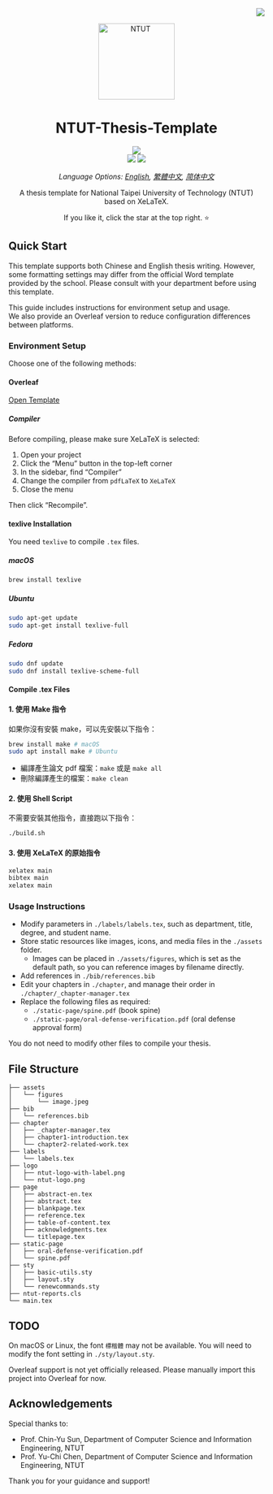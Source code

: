<div align="right">

[![](https://img.shields.io/badge/license-MIT-green)](./LICENSE)

</div>

<!-- Logo -->
<p align="center">
    <img src="https://sec.ntut.edu.tw/var/file/27/1027/img/920/916415378.jpg" alt="NTUT" height="150px">
</p>

</div>

<!-- Title and Description -->
<div align="center">

# NTUT-Thesis-Template

![](https://img.shields.io/badge/LaTeX%202%CE%B5-3.14159265-blueviolet?logo=latex&style=flat-square)
<br>
![](https://img.shields.io/badge/Platform-Windows%20%7C%20macOS%20%7C%20Linux-lightgrey.svg?style=flat-square)
[![](https://img.shields.io/badge/Overleaf%20-Open%20as%20Template-46a247?logo=overleaf&style=flat-square)]()

*Language Options: [English](README.md), [繁體中文](README-zh-TW.md), [简体中文](README-zh.md)*

A thesis template for National Taipei University of Technology (NTUT) based on XeLaTeX.

If you like it, click the star at the top right. ⭐

</div>

## Quick Start

This template supports both Chinese and English thesis writing. However, some formatting settings may differ from the official Word template provided by the school. Please consult with your department before using this template.

This guide includes instructions for environment setup and usage.  
We also provide an Overleaf version to reduce configuration differences between platforms.

### Environment Setup

Choose one of the following methods:

#### Overleaf

[Open Template]()

##### Compiler

Before compiling, please make sure XeLaTeX is selected:

1. Open your project
2. Click the “Menu” button in the top-left corner
3. In the sidebar, find “Compiler”
4. Change the compiler from `pdfLaTeX` to `XeLaTeX`
5. Close the menu

Then click “Recompile”.

#### texlive Installation

You need `texlive` to compile `.tex` files.

##### macOS

```bash
brew install texlive
```

##### Ubuntu

```bash
sudo apt-get update
sudo apt-get install texlive-full
```

##### Fedora

```bash
sudo dnf update
sudo dnf install texlive-scheme-full
```

#### Compile .tex Files

#### 1. 使用 Make 指令

如果你沒有安裝 make，可以先安裝以下指令：

```bash
brew install make # macOS
sudo apt install make # Ubuntu
```

- 編譯產生論文 pdf 檔案：`make` 或是 `make all`
- 刪除編譯產生的檔案：`make clean`
  
#### 2. 使用 Shell Script

不需要安裝其他指令，直接跑以下指令：

```bash
./build.sh
```

#### 3. 使用 XeLaTeX 的原始指令

```bash
xelatex main
bibtex main
xelatex main
```

### Usage Instructions

- Modify parameters in `./labels/labels.tex`, such as department, title, degree, and student name.
- Store static resources like images, icons, and media files in the `./assets` folder.
    - Images can be placed in `./assets/figures`, which is set as the default path, so you can reference images by filename directly.
- Add references in `./bib/references.bib`
- Edit your chapters in `./chapter`, and manage their order in `./chapter/_chapter-manager.tex`
- Replace the following files as required:
    - `./static-page/spine.pdf` (book spine)
    - `./static-page/oral-defense-verification.pdf` (oral defense approval form)

You do not need to modify other files to compile your thesis.

## File Structure

```
├── assets
│   └── figures
│       └── image.jpeg
├── bib
│   └── references.bib
├── chapter
│   ├── _chapter-manager.tex
│   ├── chapter1-introduction.tex
│   └── chapter2-related-work.tex
├── labels
│   └── labels.tex
├── logo
│   ├── ntut-logo-with-label.png
│   └── ntut-logo.png
├── page
│   ├── abstract-en.tex
│   ├── abstract.tex
│   ├── blankpage.tex
│   ├── reference.tex
│   ├── table-of-content.tex
│   ├── acknowledgments.tex
│   └── titlepage.tex
├── static-page
│   ├── oral-defense-verification.pdf
│   └── spine.pdf
├── sty
│   ├── basic-utils.sty
│   ├── layout.sty
│   └── renewcommands.sty
├── ntut-reports.cls
└── main.tex
```

## TODO

On macOS or Linux, the font `標楷體` may not be available. You will need to modify the font setting in `./sty/layout.sty`.

Overleaf support is not yet officially released. Please manually import this project into Overleaf for now.

## Acknowledgements

Special thanks to:

- Prof. Chin-Yu Sun, Department of Computer Science and Information Engineering, NTUT  
- Prof. Yu-Chi Chen, Department of Computer Science and Information Engineering, NTUT

Thank you for your guidance and support!

